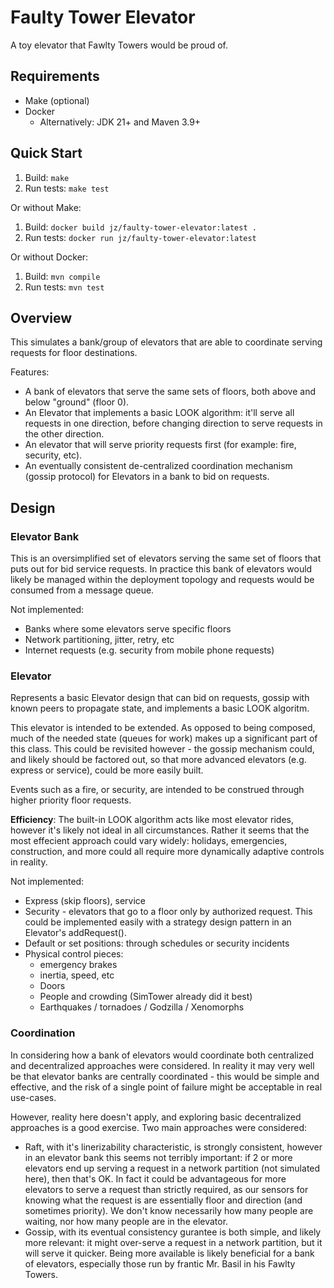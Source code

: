 # Faulty Tower Elevator

A toy elevator that Fawlty Towers would be proud of.

## Requirements

- Make (optional)
- Docker
  - Alternatively:  JDK 21+ and Maven 3.9+

## Quick Start

1. Build: `make`
2. Run tests: `make test`

Or without Make:

1. Build: `docker build jz/faulty-tower-elevator:latest .`
2. Run tests: `docker run jz/faulty-tower-elevator:latest`

Or without Docker:

1. Build: `mvn compile`
2. Run tests: `mvn test`

## Overview

This simulates a bank/group of elevators that are able to coordinate serving requests
for floor destinations.

Features:

- A bank of elevators that serve the same sets of floors, both above 
  and below "ground" (floor 0).
- An Elevator that implements a basic LOOK algorithm:  it'll serve all requests in
  one direction, before changing direction to serve requests in the other direction.
- An elevator that will serve priority requests first (for example: fire, security, etc).
- An eventually consistent de-centralized coordination mechanism (gossip protocol) for 
  Elevators in a bank to bid on requests.

## Design

### Elevator Bank

This is an oversimplified set of elevators serving the same set of floors that puts out
for bid service requests.  In practice this bank of elevators would likely be managed
within the deployment topology and requests would be consumed from a message queue.

Not implemented:

- Banks where some elevators serve specific floors
- Network partitioning, jitter, retry, etc
- Internet requests (e.g. security from mobile phone requests)

### Elevator

Represents a basic Elevator design that can bid on requests, gossip with known
peers to propagate state, and implements a basic LOOK algoritm.

This elevator is intended to be extended.  As opposed to being composed, much
of the needed state (queues for work) makes up a significant part of this class.
This could be revisited however - the gossip mechanism could, and likely should
be factored out, so that more advanced elevators (e.g. express or service),
could be more easily built.

Events such as a fire, or security, are intended to be construed through higher
priority floor requests.

**Efficiency**:  The built-in LOOK algorithm acts like most elevator rides, however
it's likely not ideal in all circumstances.  Rather it seems that the most effecient
approach could vary widely:  holidays, emergencies, construction, and more
could all require more dynamically adaptive controls in reality.

Not implemented:

- Express (skip floors), service
- Security - elevators that go to a floor only by authorized request.
  This could be implemented easily with a strategy design pattern in
  an Elevator's addRequest().
- Default or set positions:  through schedules or security incidents
- Physical control pieces:
  - emergency brakes
  - inertia, speed, etc
  - Doors
  - People and crowding (SimTower already did it best)
  - Earthquakes / tornadoes / Godzilla / Xenomorphs

### Coordination

In considering how a bank of elevators would coordinate both centralized
and decentralized approaches were considered.  In reality it may very
well be that elevator banks are centrally coordinated - this would be
simple and effective, and the risk of a single point of failure might
be acceptable in real use-cases.

However, reality here doesn't apply, and exploring basic decentralized
approaches is a good exercise.  Two main approaches were considered:

- Raft, with it's linerizability characteristic, is strongly consistent,
  however in an elevator bank this seems not terribly important:  if
  2 or more elevators end up serving a request in a network partition
  (not simulated here), then that's OK.  In fact it could be advantageous
  for more elevators to serve a request than strictly required, as our
  sensors for knowing what the request is are essentially floor and direction
  (and sometimes priority).  We don't know necessarily how many people are
  waiting, nor how many people are in the elevator.
- Gossip, with its eventual consistency gurantee is both simple, and
  likely more relevant: it might over-serve a request in a network
  partition, but it will serve it quicker.  Being more available
  is likely beneficial for a bank of elevators, especially those
  run by frantic Mr. Basil in his Fawlty Towers.